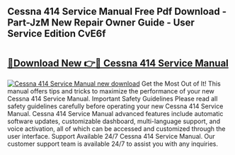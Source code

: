 ## Cessna 414 Service Manual Free Pdf Download - Part-JzM New Repair Owner Guide - User Service Edition CvE6f

# <h2><a href="http://bc20332.oget.top/?id=Cessna+414+Service+Manual">🔗Download New 👉🔴 Cessna 414 Service Manual</a></h2>

[![Cessna 414 Service Manual new download](https://i.imgur.com/5g1atiW.png)](http://bc20332.oget.top/?id=Cessna+414+Service+Manual)
Get the Most Out of It! This manual offers tips and tricks to maximize the performance of your new Cessna 414 Service Manual. Important Safety Guidelines Please read all safety guidelines carefully before operating your new Cessna 414 Service Manual. Cessna 414 Service Manual advanced features include automatic software updates, customizable dashboard, multi-language support, and voice activation, all of which can be accessed and customized through the user interface. Support Available 24/7 Cessna 414 Service Manual. Our customer support team is available 24/7 to assist you with any inquiries.
